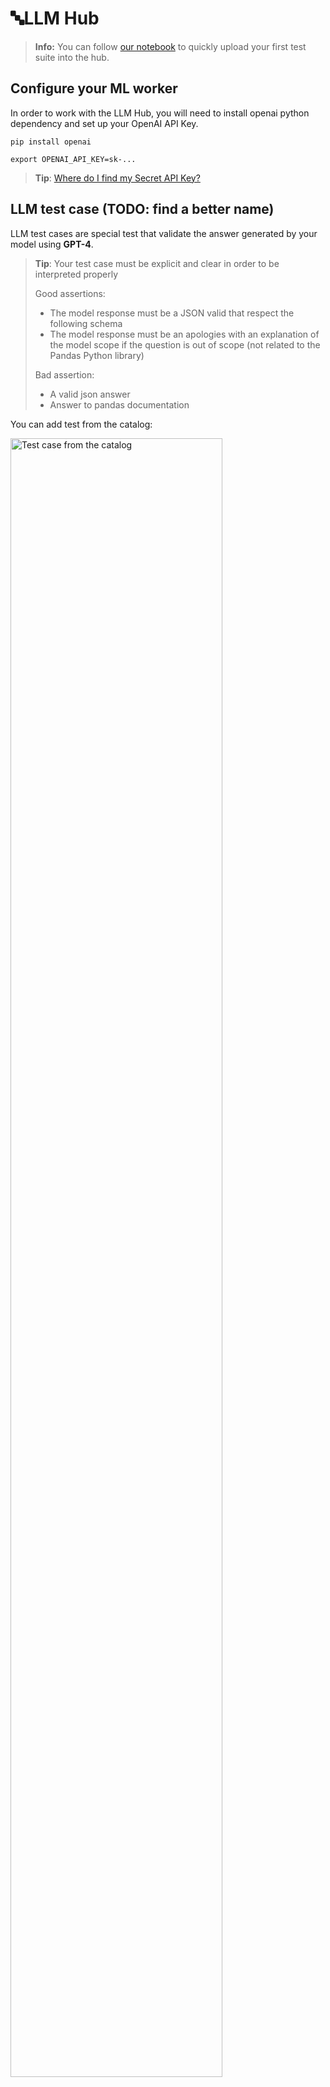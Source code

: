 # 🔤️LLM Hub

> **Info:** You can follow [our notebook](reference/notebooks/llm_comment_generation.ipynb) to quickly upload your first
> test suite into the hub.

## Configure your ML worker

In order to work with the LLM Hub, you will need to install openai python dependency and set up your OpenAI API Key.

```shell
pip install openai
```

```shell
export OPENAI_API_KEY=sk-...
```

> **Tip**: [Where do I find my Secret API Key?
](https://help.openai.com/en/articles/4936850-where-do-i-find-my-secret-api-key)

## LLM test case (TODO: find a better name)

LLM test cases are special test that validate the answer generated by your model using **GPT-4**.


> **Tip**: Your test case must be explicit and clear in order to be interpreted properly
>
> Good assertions:
> - The model response must be a JSON valid that respect the following schema <INSERT SCHEMA HERE>
> - The model response must be an apologies with an explanation of the model scope if the question is out of scope (not
    related to the Pandas Python library)
>
> Bad assertion:
> - A valid json answer
> - Answer to pandas documentation

You can add test from the catalog:

<img src="assets/llm_hub/test_case.png" alt="Test case from the catalog" width="82%">

